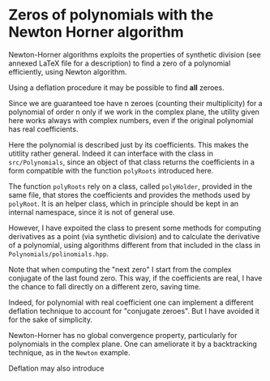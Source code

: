 # Zeros of polynomials with the Newton Horner algorithm #

Newton-Horner algorithms exploits the properties of synthetic division (see annexed LaTeX file for a description)
to find a zero of a polynomial efficiently, using Newton algorithm.

Using a deflation procedure it may be possible to find **all** zeroes.

Since we are guaranteed toe have n zeroes (counting their multiplicity) for a polynomial of order n only if we work in the complex plane, the utility given here works always with complex numbers, even if the original polynomial has real coefficients.

Here the polynomial is described just by its coefficients. This makes the utitlity rather general. Indeed it can interface with the class in `src/Polynomials`, since an object of that class returns the coefficients in a form compatible with the function `polyRoots` introduced here.

The function `polyRoots` rely on a class, called `polyHolder`, provided in the same file, that stores the coefficients and provides the methods used by `polyRoot`. It is an helper class, which in principle should be kept in an internal namespace, since it is not of general use.

However, I have expoited the class to present some methods for computing derivatives as a point (via synthetic division) and to calculate the derivative of a polynomial, using algorithms different from that included in the 
class in `Polynomials/polinomials.hpp`.

Note that when computing the "next zero" I start from the complex conjugate of the last found zero. This way, if the coefficients are real, I have the chance to fall directly on a different zero, saving time.

Indeed, for polynomial with real coefficient one can implement a different deflation technique to account for "conjugate zeroes". But I have avoided it for the sake of simplicity.

Newton-Horner has no global convergence property, particularly for polynomials in the complex plane. One can ameliorate it by a backtracking technique, as in the `Newton` example. 

Deflation may also introduce  